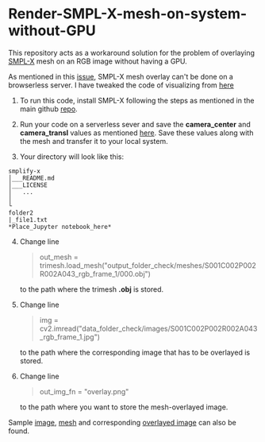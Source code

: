 # Render-SMPL-X-mesh-on-system-without-GPU

This repository acts as a workaround solution for the problem of overlaying [SMPL-X](https://github.com/vchoutas/smplify-x) mesh on an RGB image without having a GPU. 

As mentioned in this [issue](https://github.com/vchoutas/smplify-x/issues/47), SMPL-X mesh overlay can't be done on a browserless server. I have tweaked the code of visualizing from [here](https://github.com/vchoutas/smplify-x/blob/d0d096f6a1edb85ddc398a8d4e2005dc3b7f19ff/smplifyx/fit_single_frame.py#L509) 

1) To run this code, install SMPL-X following the steps as mentioned in the main github [repo](https://github.com/vchoutas/smplify-x).

2) Run your code on a serverless sever and save the **camera_center** and **camera_transl** values as mentioned [here](https://github.com/vchoutas/smplify-x/blob/d0d096f6a1edb85ddc398a8d4e2005dc3b7f19ff/smplifyx/fit_single_frame.py#L524). Save these values along with the mesh and transfer it to your local system.

3) Your directory will look like this:
```
smplify-x
│___README.md
│___LICENSE       
│   ...
│   
└
folder2
|_file1.txt
*Place_Jupyter notebook_here*
```

4) Change line 
    >out_mesh = trimesh.load_mesh("output_folder_check/meshes/S001C002P002R002A043_rgb_frame_1/000.obj") 
    
    to the path where the  trimesh **.obj** is stored. 
    
5) Change line
    >img = cv2.imread("data_folder_check/images/S001C002P002R002A043_rgb_frame_1.jpg")
    
    to the path where the corresponding image that has to be overlayed is stored.
    
6) Change line
    >out_img_fn = "overlay.png"
    
    to the path where you want to store the mesh-overlayed image.

Sample [image](sample.jpg), [mesh](000.obj) and corresponding [overlayed image](overlay.png) can also be found.
